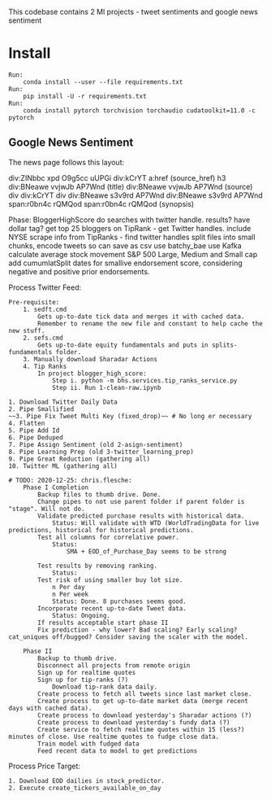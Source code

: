 This codebase contains 2 Ml projects - tweet sentiments and google news sentiment

# Install

    Run:
        conda install --user --file requirements.txt
    Run:
        pip install -U -r requirements.txt
    Run:
        conda install pytorch torchvision torchaudio cudatoolkit=11.0 -c pytorch

## Google News Sentiment

The news page follows this layout:

div:ZINbbc xpd O9g5cc uUPGi
	div:kCrYT
		a:href (source_href)
		h3
			div:BNeawe vvjwJb AP7Wnd (title)
		div:BNeawe vvjwJb AP7Wnd (source)
	div
	div:kCrYT
		div
			div:BNeawe s3v9rd AP7Wnd
				div:BNeawe s3v9rd AP7Wnd
					span:r0bn4c rQMQod
					span:r0bn4c rQMQod
					<text> (synopsis)
					

Phase: BloggerHighScore
    do searches with twitter handle. 
        results? have dollar tag?
    get top 25 bloggers on TipRank - get Twitter handles.
    include NYSE
    scrape info from TipRanks - find twitter handles
    split files into small chunks, encode tweets so can save as csv
    use batchy_bae
    use Kafka
    calculate average stock movement
        S&P 500
        Large, Medium and Small cap
    add cumumlatSplit dates for smallive endorsement score, considering negative and positive prior endorsements.
    
Process Twitter Feed:

    Pre-requisite:
        1. sedft.cmd
            Gets up-to-date tick data and merges it with cached data.
            Remember to rename the new file and constant to help cache the new stuff.
        2. sefs.cmd
            Gets up-to-date equity fundamentals and puts in splits-fundamentals folder.
        3. Manually download Sharadar Actions
        4. Tip Ranks
            In project blogger_high_score:
                Step i. python -m bhs.services.tip_ranks_service.py
                Step ii. Run 1-clean-raw.ipynb

    1. Download Twitter Daily Data
    2. Pipe Smallified
    ~~3. Pipe Fix Tweet Multi Key (fixed_drop)~~ # No long er necessary
    4. Flatten
    5. Pipe Add Id
    6. Pipe Deduped
    7. Pipe Assign Sentiment (old 2-asign-sentiment) 
    8. Pipe Learning Prep (old 3-twitter_learning_prep)
    9. Pipe Great Reduction (gathering all)
    10. Twitter ML (gathering all)
    
    # TODO: 2020-12-25: chris.flesche:
        Phase I Completion
            Backup files to thumb drive. Done. 
            Change pipes to not use parent folder if parent folder is "stage". Will not do.
            Validate predicted purchase results with historical data. 
                Status: Will validate with WTD (WorldTradingData for live predictions, historical for historical predictions.
            Test all columns for correlative power.
                Status:
                    SMA + EOD_of_Purchase_Day seems to be strong
                    
            Test results by removing ranking.
                Status:
            Test risk of using smaller buy lot size.
                n Per day
                n Per week
                Status: Done. 8 purchases seems good.
            Incorporate recent up-to-date Tweet data.
                Status: Ongoing.
            If results acceptable start phase II
            Fix prediction - why lower? Bad scaling? Early scaling? cat_uniques off/bugged? Consider saving the scaler with the model.
        
        Phase II
            Backup to thumb drive.
            Disconnect all projects from remote origin
            Sign up for realtime quotes
            Sign up for tip-ranks (?)
                Download tip-rank data daily.
            Create process to fetch all tweets since last market close.
            Create process to get up-to-date market data (merge recent days with cached data).
            Create process to download yesterday's Sharadar actions (?)
            Create process to download yesterday's fundy data (?)
            Create service to fetch realtime quotes within 15 (less?) minutes of close. Use realtime quotes to fudge close data.
            Train model with fudged data
            Feed recent data to model to get predictions
    
    
Process Price Target:

    1. Download EOD dailies in stock_predictor.
    2. Execute create_tickers_available_on_day
